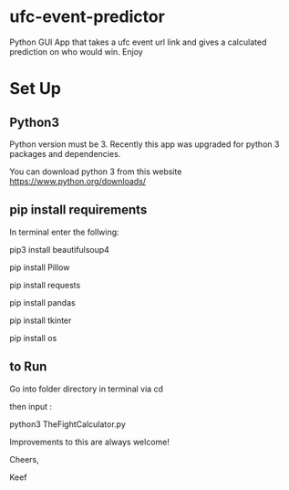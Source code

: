 # ufc-event-predictor
Python GUI App that takes a ufc event url link and gives a calculated prediction on who would win. Enjoy

# Set Up

## Python3

Python version must be 3. Recently this app was upgraded for python 3 packages and dependencies. 

You can download python 3 from this website https://www.python.org/downloads/

## pip install requirements

In terminal enter the follwing: 

pip3 install beautifulsoup4

pip install Pillow

pip install requests

pip install pandas

pip install tkinter

pip install os

## to Run

Go into folder directory in terminal via cd

then input :

python3 TheFightCalculator.py



Improvements to this are always welcome!

Cheers,

Keef




